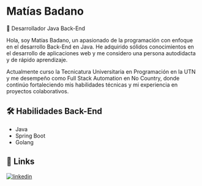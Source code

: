 # Matías Badano
🚀 Desarrollador Java Back-End

Hola, soy Matías Badano, un apasionado de la programación con enfoque en el desarrollo Back-End en Java. He adquirido sólidos conocimientos en el desarrollo de aplicaciones web y me considero una persona autodidacta y de rápido aprendizaje.

Actualmente curso la Tecnicatura Universitaria en Programación en la UTN y me desempeño como Full Stack Automation en No Country, donde continúo fortaleciendo mis habilidades técnicas y mi experiencia en proyectos colaborativos.

## 🛠 Habilidades Back-End
- Java
- Spring Boot
- Golang

## 🔗 Links
[![linkedin](https://img.shields.io/badge/linkedin-0A66C2?style=for-the-badge&logo=linkedin&logoColor=white)](https://www.linkedin.com/in/matiasjb95/)


